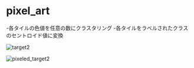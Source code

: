 # pixel_art
 -各タイルの色値を任意の数にクラスタリング
 -各タイルをラベルされたクラスのセントロイド値に変換
 
![target2](https://user-images.githubusercontent.com/49605002/57938324-f2170080-7902-11e9-9a13-efaffc8a2236.jpg)

![pixeled_target2](https://user-images.githubusercontent.com/49605002/57938307-e88d9880-7902-11e9-941e-5e5770e38fab.jpg)

